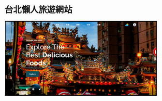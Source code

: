 # 台北懶人旅遊網站
![image](https://github.com/starburstx16/-Taipei-trip-for-dummies/blob/README-description/%E4%B8%BB%E7%95%AB%E9%9D%A2.png)
